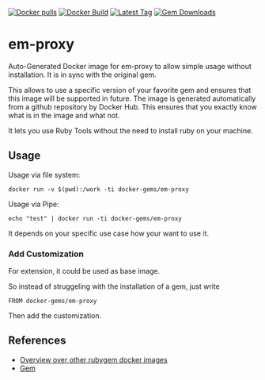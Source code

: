 [![Docker pulls](https://img.shields.io/docker/pulls/rubygem/em-proxy.svg)](https://hub.docker.com/r/rubygem/em-proxy/)
[![Docker Build](https://img.shields.io/docker/automated/rubygem/em-proxy.svg)](https://hub.docker.com/r/rubygem/em-proxy/)
[![Latest Tag](https://img.shields.io/github/tag/docker-rubygem/em-proxy.svg)](https://hub.docker.com/r/rubygem/em-proxy/)
[![Gem Downloads](https://img.shields.io/gem/dt/em-proxy.svg)](https://rubygems.org/gems/em-proxy/)
# em-proxy

Auto-Generated Docker image for em-proxy to allow simple usage without installation.
It is in sync with the original gem.

This allows to use a specific version of your favorite gem and ensures that this image will be supported in future.
The image is generated automatically from a github repository by Docker Hub.
This ensures that you exactly know what is in the image and what not.

It lets you use Ruby Tools without the need to install ruby on your machine.

## Usage

Usage via file system:

`docker run -v $(pwd):/work -ti docker-gems/em-proxy`

Usage via Pipe:

`echo "test" | docker run -ti docker-gems/em-proxy`

It depends on your specific use case how your want to use it.

### Add Customization

For extension, it could be used as base image.

So instead of struggeling with the installation of a gem, just write

`FROM docker-gems/em-proxy`

Then add the customization.

## References

 - [Overview over other rubygem docker images](https://github.com/thinkbot/docker-rubygem)
 - [Gem](https://rubygems.org/gems/em-proxy/)
